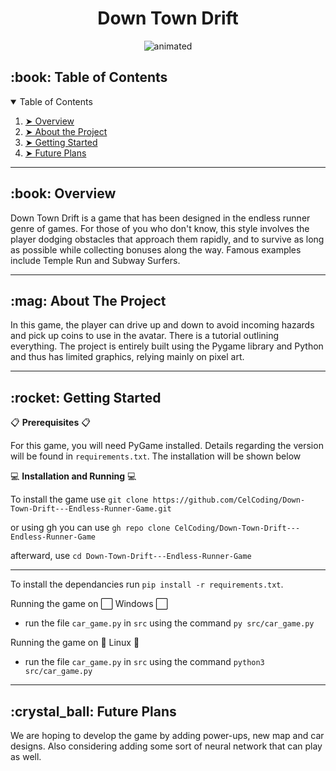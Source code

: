 <h1 align = "center">
Down Town Drift
</h1>

<p align = 'center'>
<img src= "https://i.postimg.cc/SK42297N/dtd-gif.gif" alt = "animated"/>
</p>

 <!-- TABLE OF CONTENTS -->
<h2 id="table-of-contents"> :book: Table of Contents</h2>

<details open="open">
  <summary>Table of Contents</summary>
  <ol>
    <li><a href="#overview"> ➤ Overview</a></li>
    <li><a href="#about-the-project"> ➤ About the Project </a></li>
    <li><a href="#getting-started"> ➤ Getting Started</a></li>
    <li><a href="#future-plans"> ➤ Future Plans</a></li> 
  </ol>
</details>


---

<!-- OVERVIEW -->
<h2 id="overview"> :book: Overview</h2>

Down Town Drift is a game that has been designed in the endless runner genre of games. For those of you who don't know, this style involves the player dodging obstacles that approach them rapidly, and to survive as long as possible while collecting bonuses along the way. Famous examples include Temple Run and Subway Surfers.

---

<!-- ABOUT THE PROJECT -->
<h2 id="about-the-project"> :mag: About The Project</h2>

In this game, the player can drive up and down to avoid incoming hazards and pick up coins to use in the avatar. There is a tutorial outlining everything. The project is entirely built using the Pygame library and Python and thus has limited graphics, relying mainly on pixel art.

---

<!-- Getting Started -->
<h2 id="getting-started"> :rocket: Getting Started</h2>

📋 **Prerequisites** 📋

For this game, you will need PyGame installed. Details regarding the version will be found in `requirements.txt`. The installation will be shown below

💻 **Installation and Running** 💻

 To install the game use `git clone https://github.com/CelCoding/Down-Town-Drift---Endless-Runner-Game.git` 
 
 or using gh you can use `gh repo clone CelCoding/Down-Town-Drift---Endless-Runner-Game`
 
 afterward, use `cd Down-Town-Drift---Endless-Runner-Game`

 ---

 To install the dependancies run `pip install -r requirements.txt`. 

 Running the game on ⬜ Windows ⬜

 * run the file `car_game.py` in `src` using the command `py src/car_game.py`

 Running the game on 🐧 Linux 🐧

 * run the file `car_game.py` in `src` using the command `python3 src/car_game.py`

---
<!-- Future Plans -->
<h2 id="future-plans"> :crystal_ball: Future Plans</h2>

We are hoping to develop the game by adding power-ups, new map and car designs. Also considering adding some sort of neural network that can play as well.
